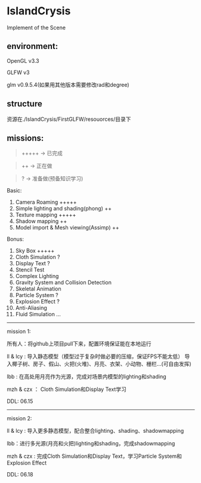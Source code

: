 # IslandCrysis
Implement of the Scene

## environment:

OpenGL v3.3

GLFW v3

glm v0.9.5.4(如果用其他版本需要修改rad和degree)



## structure

资源在./IslandCrysis/FirstGLFW/resouorces/目录下


## missions:


> +++++ -> 已完成

> ++ -> 正在做

> ? -> 准备做(预备知识学习)



Basic:
1. Camera Roaming +++++
2. Simple lighting and shading(phong) ++
3. Texture mapping +++++
4. Shadow mapping ++
5. Model import & Mesh viewing(Assimp) ++

Bonus:

1. Sky Box +++++
2. Cloth Simulation ?
3. Display Text ?
4. Stencil Test
5. Complex Lighting
6. Gravity System and Collision Detection
7. Skeletal Animation
8. Particle System ?
9. Explosion Effect ?
10. Anti-Aliasing
11. Fluid Simulation
   ...


------------------------

mission 1: 

所有人：将github上项目pull下来，配置环境保证能在本地运行

ll & lcy : 导入静态模型（模型过于复杂时做必要的压缩，保证FPS不能太低）
导入椰子树、房子、假山、火把(火堆)、月亮、衣架、小动物、栅栏...(可自由发挥)

lbb : 在高处用月亮作为光源，完成对场景内模型的lighting和shading

mzh & czx ： Cloth Simulation和Display Text学习

DDL: 06.15

----------------------

mission 2:

ll & lcy : 导入更多静态模型，配合整合lighting、shading、shadowmapping

lbb：进行多光源(月亮和火把)lighting和shading，完成shadowmapping

mzh & czx : 完成Cloth Simulation和Display Text，学习Particle System和Explosion Effect


DDL: 06.18